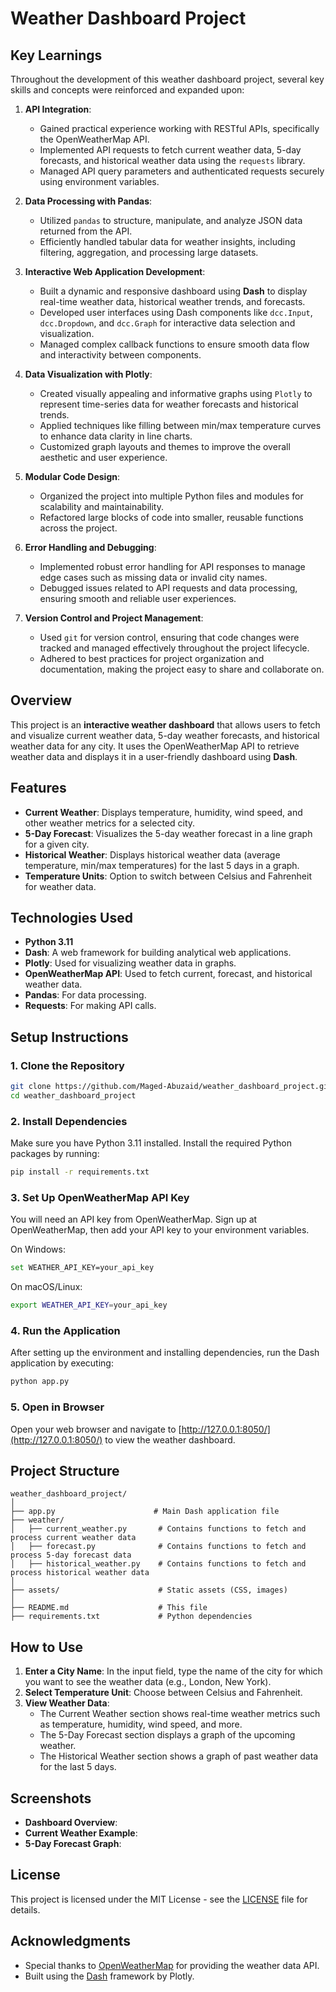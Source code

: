 # Weather Dashboard Project

## Key Learnings

Throughout the development of this weather dashboard project, several key skills and concepts were reinforced and expanded upon:

1. **API Integration**:
   - Gained practical experience working with RESTful APIs, specifically the OpenWeatherMap API.
   - Implemented API requests to fetch current weather data, 5-day forecasts, and historical weather data using the `requests` library.
   - Managed API query parameters and authenticated requests securely using environment variables.

2. **Data Processing with Pandas**:
   - Utilized `pandas` to structure, manipulate, and analyze JSON data returned from the API.
   - Efficiently handled tabular data for weather insights, including filtering, aggregation, and processing large datasets.

3. **Interactive Web Application Development**:
   - Built a dynamic and responsive dashboard using **Dash** to display real-time weather data, historical weather trends, and forecasts.
   - Developed user interfaces using Dash components like `dcc.Input`, `dcc.Dropdown`, and `dcc.Graph` for interactive data selection and visualization.
   - Managed complex callback functions to ensure smooth data flow and interactivity between components.

4. **Data Visualization with Plotly**:
   - Created visually appealing and informative graphs using `Plotly` to represent time-series data for weather forecasts and historical trends.
   - Applied techniques like filling between min/max temperature curves to enhance data clarity in line charts.
   - Customized graph layouts and themes to improve the overall aesthetic and user experience.

5. **Modular Code Design**:
   - Organized the project into multiple Python files and modules for scalability and maintainability.
   - Refactored large blocks of code into smaller, reusable functions across the project.

6. **Error Handling and Debugging**:
   - Implemented robust error handling for API responses to manage edge cases such as missing data or invalid city names.
   - Debugged issues related to API requests and data processing, ensuring smooth and reliable user experiences.

7. **Version Control and Project Management**:
   - Used `git` for version control, ensuring that code changes were tracked and managed effectively throughout the project lifecycle.
   - Adhered to best practices for project organization and documentation, making the project easy to share and collaborate on.

## Overview

This project is an **interactive weather dashboard** that allows users to fetch and visualize current weather data, 5-day weather forecasts, and historical weather data for any city. It uses the OpenWeatherMap API to retrieve weather data and displays it in a user-friendly dashboard using **Dash**.

## Features

- **Current Weather**: Displays temperature, humidity, wind speed, and other weather metrics for a selected city.
- **5-Day Forecast**: Visualizes the 5-day weather forecast in a line graph for a given city.
- **Historical Weather**: Displays historical weather data (average temperature, min/max temperatures) for the last 5 days in a graph.
- **Temperature Units**: Option to switch between Celsius and Fahrenheit for weather data.

## Technologies Used

- **Python 3.11**
- **Dash**: A web framework for building analytical web applications.
- **Plotly**: Used for visualizing weather data in graphs.
- **OpenWeatherMap API**: Used to fetch current, forecast, and historical weather data.
- **Pandas**: For data processing.
- **Requests**: For making API calls.

## Setup Instructions

### 1. Clone the Repository

```bash
git clone https://github.com/Maged-Abuzaid/weather_dashboard_project.git
cd weather_dashboard_project
```

### 2. Install Dependencies

Make sure you have Python 3.11 installed. Install the required Python packages by running:

```bash
pip install -r requirements.txt
```

### 3. Set Up OpenWeatherMap API Key

You will need an API key from OpenWeatherMap. Sign up at OpenWeatherMap, then add your API key to your environment variables.

On Windows:
```bash
set WEATHER_API_KEY=your_api_key
```

On macOS/Linux:
```bash
export WEATHER_API_KEY=your_api_key
```

### 4. Run the Application

After setting up the environment and installing dependencies, run the Dash application by executing:

```bash
python app.py
```

### 5. Open in Browser

Open your web browser and navigate to [http://127.0.0.1:8050/](http://127.0.0.1:8050/) to view the weather dashboard.

## Project Structure

```plaintext
weather_dashboard_project/
│
├── app.py                      # Main Dash application file
├── weather/
│   ├── current_weather.py       # Contains functions to fetch and process current weather data
│   ├── forecast.py              # Contains functions to fetch and process 5-day forecast data
│   ├── historical_weather.py    # Contains functions to fetch and process historical weather data
│
├── assets/                      # Static assets (CSS, images)
│
├── README.md                    # This file
├── requirements.txt             # Python dependencies
```

## How to Use

1. **Enter a City Name**: In the input field, type the name of the city for which you want to see the weather data (e.g., London, New York).
2. **Select Temperature Unit**: Choose between Celsius and Fahrenheit.
3. **View Weather Data**:
    - The Current Weather section shows real-time weather metrics such as temperature, humidity, wind speed, and more.
    - The 5-Day Forecast section displays a graph of the upcoming weather.
    - The Historical Weather section shows a graph of past weather data for the last 5 days.

## Screenshots

- **Dashboard Overview**:
- **Current Weather Example**:
- **5-Day Forecast Graph**:

## License

This project is licensed under the MIT License - see the [LICENSE](LICENSE) file for details.

## Acknowledgments

- Special thanks to [OpenWeatherMap](https://openweathermap.org/) for providing the weather data API.
- Built using the [Dash](https://dash.plotly.com/) framework by Plotly.
